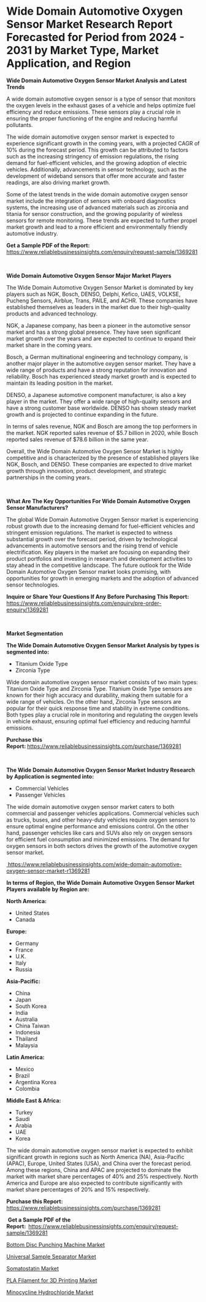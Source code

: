 <p><h1>Wide Domain Automotive Oxygen Sensor Market Research Report Forecasted for Period from 2024 -  2031 by Market Type, Market Application, and Region</h1></p><p><strong>Wide Domain Automotive Oxygen Sensor Market Analysis and Latest Trends</strong></p>
<p><p>A wide domain automotive oxygen sensor is a type of sensor that monitors the oxygen levels in the exhaust gases of a vehicle and helps optimize fuel efficiency and reduce emissions. These sensors play a crucial role in ensuring the proper functioning of the engine and reducing harmful pollutants.</p><p>The wide domain automotive oxygen sensor market is expected to experience significant growth in the coming years, with a projected CAGR of 10% during the forecast period. This growth can be attributed to factors such as the increasing stringency of emission regulations, the rising demand for fuel-efficient vehicles, and the growing adoption of electric vehicles. Additionally, advancements in sensor technology, such as the development of wideband sensors that offer more accurate and faster readings, are also driving market growth.</p><p>Some of the latest trends in the wide domain automotive oxygen sensor market include the integration of sensors with onboard diagnostics systems, the increasing use of advanced materials such as zirconia and titania for sensor construction, and the growing popularity of wireless sensors for remote monitoring. These trends are expected to further propel market growth and lead to a more efficient and environmentally friendly automotive industry.</p></p>
<p><strong>Get a Sample PDF of the Report:&nbsp;</strong> <a href="https://www.reliablebusinessinsights.com/enquiry/request-sample/1369281">https://www.reliablebusinessinsights.com/enquiry/request-sample/1369281</a></p>
<p>&nbsp;</p>
<p><strong>Wide Domain Automotive Oxygen Sensor Major Market Players</strong></p>
<p><p>The Wide Domain Automotive Oxygen Sensor Market is dominated by key players such as NGK, Bosch, DENSO, Delphi, Kefico, UAES, VOLKSE, Pucheng Sensors, Airblue, Trans, PAILE, and ACHR. These companies have established themselves as leaders in the market due to their high-quality products and advanced technology.</p><p>NGK, a Japanese company, has been a pioneer in the automotive sensor market and has a strong global presence. They have seen significant market growth over the years and are expected to continue to expand their market share in the coming years.</p><p>Bosch, a German multinational engineering and technology company, is another major player in the automotive oxygen sensor market. They have a wide range of products and have a strong reputation for innovation and reliability. Bosch has experienced steady market growth and is expected to maintain its leading position in the market.</p><p>DENSO, a Japanese automotive component manufacturer, is also a key player in the market. They offer a wide range of high-quality sensors and have a strong customer base worldwide. DENSO has shown steady market growth and is projected to continue expanding in the future.</p><p>In terms of sales revenue, NGK and Bosch are among the top performers in the market. NGK reported sales revenue of $5.7 billion in 2020, while Bosch reported sales revenue of $78.6 billion in the same year.</p><p>Overall, the Wide Domain Automotive Oxygen Sensor Market is highly competitive and is characterized by the presence of established players like NGK, Bosch, and DENSO. These companies are expected to drive market growth through innovation, product development, and strategic partnerships in the coming years.</p></p>
<p>&nbsp;</p>
<p><strong>What Are The Key Opportunities For Wide Domain Automotive Oxygen Sensor Manufacturers?</strong></p>
<p><p>The global Wide Domain Automotive Oxygen Sensor market is experiencing robust growth due to the increasing demand for fuel-efficient vehicles and stringent emission regulations. The market is expected to witness substantial growth over the forecast period, driven by technological advancements in automotive sensors and the rising trend of vehicle electrification. Key players in the market are focusing on expanding their product portfolios and investing in research and development activities to stay ahead in the competitive landscape. The future outlook for the Wide Domain Automotive Oxygen Sensor market looks promising, with opportunities for growth in emerging markets and the adoption of advanced sensor technologies.</p></p>
<p><strong>Inquire or Share Your Questions If Any Before Purchasing This Report:</strong> <a href="https://www.reliablebusinessinsights.com/enquiry/pre-order-enquiry/1369281">https://www.reliablebusinessinsights.com/enquiry/pre-order-enquiry/1369281</a></p>
<p>&nbsp;</p>
<p><strong>Market Segmentation</strong></p>
<p><strong>The Wide Domain Automotive Oxygen Sensor Market Analysis by types is segmented into:</strong></p>
<p><ul><li>Titanium Oxide Type</li><li>Zirconia Type</li></ul></p>
<p><p>Wide domain automotive oxygen sensor market consists of two main types: Titanium Oxide Type and Zirconia Type. Titanium Oxide Type sensors are known for their high accuracy and durability, making them suitable for a wide range of vehicles. On the other hand, Zirconia Type sensors are popular for their quick response time and stability in extreme conditions. Both types play a crucial role in monitoring and regulating the oxygen levels in vehicle exhaust, ensuring optimal fuel efficiency and reducing harmful emissions.</p></p>
<p><strong>Purchase this Report:&nbsp;</strong><a href="https://www.reliablebusinessinsights.com/purchase/1369281">https://www.reliablebusinessinsights.com/purchase/1369281</a></p>
<p>&nbsp;</p>
<p><strong>The Wide Domain Automotive Oxygen Sensor Market Industry Research by Application is segmented into:</strong></p>
<p><ul><li>Commercial Vehicles</li><li>Passenger Vehicles</li></ul></p>
<p><p>The wide domain automotive oxygen sensor market caters to both commercial and passenger vehicles applications. Commercial vehicles such as trucks, buses, and other heavy-duty vehicles require oxygen sensors to ensure optimal engine performance and emissions control. On the other hand, passenger vehicles like cars and SUVs also rely on oxygen sensors for efficient fuel consumption and minimized emissions. The demand for oxygen sensors in both sectors drives the growth of the automotive oxygen sensor market.</p></p>
<p><a href="https://www.reliablebusinessinsights.com/wide-domain-automotive-oxygen-sensor-market-r1369281">&nbsp;https://www.reliablebusinessinsights.com/wide-domain-automotive-oxygen-sensor-market-r1369281</a></p>
<p><strong>In terms of Region, the Wide Domain Automotive Oxygen Sensor Market Players available by Region are:</strong></p>
<p>
    <p> <strong> North America: </strong>
        <ul>
            <li>United States</li>
            <li>Canada</li>
        </ul>
        </p> 
    <p> <strong> Europe: </strong>
        <ul>
            <li>Germany</li>
            <li>France</li>
            <li>U.K.</li>
            <li>Italy</li>
            <li>Russia</li>
        </ul>
        </p> 
    <p> <strong> Asia-Pacific: </strong>
        <ul>
            <li>China</li>
            <li>Japan</li>
            <li>South Korea</li>
            <li>India</li>
            <li>Australia</li>
            <li>China Taiwan</li>
            <li>Indonesia</li>
            <li>Thailand</li>
            <li>Malaysia</li>
        </ul>
        </p> 
    <p> <strong> Latin America: </strong>
        <ul>
            <li>Mexico</li>
            <li>Brazil</li>
            <li>Argentina Korea</li>
            <li>Colombia</li>
        </ul>
        </p> 
    <p> <strong> Middle East & Africa: </strong>
        <ul>
            <li>Turkey</li>
            <li>Saudi</li>
            <li>Arabia</li>
            <li>UAE</li>
            <li>Korea</li>
        </ul>
    </p>
    </p>
<p><p>The wide domain automotive oxygen sensor market is expected to exhibit significant growth in regions such as North America (NA), Asia-Pacific (APAC), Europe, United States (USA), and China over the forecast period. Among these regions, China and APAC are projected to dominate the market with market share percentages of 40% and 25% respectively. North America and Europe are also expected to contribute significantly with market share percentages of 20% and 15% respectively.</p></p>
<p><strong>Purchase this Report: </strong><a href="https://www.reliablebusinessinsights.com/purchase/1369281">https://www.reliablebusinessinsights.com/purchase/1369281</a></p>
<p>&nbsp;<strong>Get a Sample PDF of the Report:&nbsp;&nbsp;</strong><a href="https://www.reliablebusinessinsights.com/enquiry/request-sample/1369281">https://www.reliablebusinessinsights.com/enquiry/request-sample/1369281</a></p>
<p><strong></strong></p>
<p><p><a href="https://issuu.com/reportprime-2/docs/bottom-disc-punching-machine-market-size-2030.pptx">Bottom Disc Punching Machine Market</a></p><p><a href="https://issuu.com/reportprime-2/docs/universal-sample-separator-market-size-2030.pptx">Universal Sample Separator Market</a></p><p><a href="https://github.com/mooaaztarek/Market-Research-Report-List-1/blob/main/somatostatin-market.md">Somatostatin Market</a></p><p><a href="https://www.linkedin.com/pulse/global-pla-filament-3d-printing-market-sector-types-y1mbe?trackingId=fYAcROMe4%2BJYcxdsNoAeSA%3D%3D">PLA Filament for 3D Printing Market</a></p><p><a href="https://github.com/zmnbyevx75/Market-Research-Report-List-1/blob/main/minocycline-hydrochloride-market.md">Minocycline Hydrochloride Market</a></p></p>